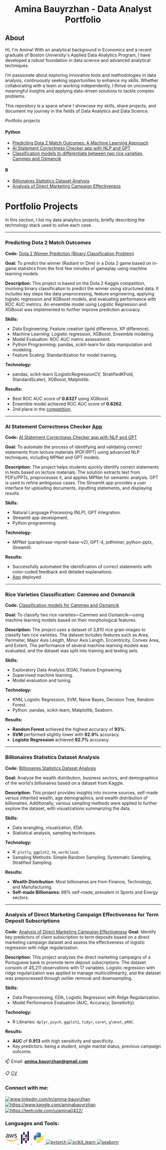 <h1 align="center">Amina Bauyrzhan - Data Analyst Portfolio</h1>

## About

Hi, I'm Amina! With an analytical background in Economics and a recent graduate of Boston University's Applied Data Analytics Program, I have developed a robust foundation in data science and advanced analytical techniques.

I’m passionate about exploring innovative tools and methodologies in data analysis, continuously seeking opportunities to enhance my skills. Whether collaborating with a team or working independently, I thrive on uncovering meaningful insights and applying data-driven solutions to tackle complex problems.

This repository is a space where I showcase my skills, share projects, and document my journey in the fields of Data Analytics and Data Science.

Portfolio projects
  #### Python
  - [Predicting Dota 2 Match Outcomes: A Machine Learning Approach](https://github.com/amina042297/amina042297/blob/main/README.md#predicting-dota-2-match-outcomes)
  - [AI Statement Correctness Checker app with NLP and GPT](https://github.com/amina042297/AI-Statement-correctness-checker/blob/main/README.md)
  - [Classification models to differentiate between two rice varieties, Cammeo and Osmancik](https://github.com/amina042297/Cammeo-and-Osmancik-Varieties/tree/main)
  #### R
  - [Billionaires Statistics Dataset Analysis](https://github.com/amina042297/Billionaires-Statistics-Dataset-Analysis)
  - [Analysis of Direct Marketing Campaign Effectiveness](https://github.com/amina042297/Analysis-of-Direct-Marketing-Campaign-Effectiveness/blob/main/README.md)


# Portfolio Projects
In this section, I list my data analytics projects, briefly describing the technology stack used to solve each case.

---

### Predicting Dota 2 Match Outcomes
**Code:** [Dota 2 Winner Prediction (Binary Classification Problem)](https://github.com/amina042297/amina042297/blob/main/Dota_2_Binary_Classification_Kaggle.ipynb)

**Goal:**
To predict the winner (Radiant or Dire) in a Dota 2 game based on in-game statistics from the first few minutes of gameplay using machine learning models.

**Description:**
This project is based on the Dota 2 Kaggle competition, involving binary classification to predict the winner using structured data. It includes key steps like data preprocessing, feature engineering, applying logistic regression and XGBoost models, and evaluating performance with ROC AUC metrics. An ensemble model using Logistic Regression and XGBoost was implemented to further improve prediction accuracy.

**Skills:** 
- Data Engineering: Feature creation (gold difference, XP difference).
- Machine Learning: Logistic regression, XGBoost, Ensemble modeling.
- Model Evaluation: ROC AUC metric assessment.
- Python Programming: pandas, scikit-learn for data manipulation and modeling.
- Feature Scaling: Standardization for model training.

**Technology:**
- pandas, scikit-learn (LogisticRegressionCV, StratifiedKFold, StandardScaler), XGBoost, Matplotlib.

**Results:**
- Best ROC AUC score of **0.8327** using XGBoost.
- Ensemble model achieved ROC AUC score of **0.8262**.
- 2nd place in the [competition](https://www.kaggle.com/competitions/dota-2-simplified/overview).

---

### AI Statement Correctness Checker [App](https://ai-statement-correctness-checker-jxy5j4ehhghdxaxrvwbafb.streamlit.app/)
**Code:** [AI Statement Correctness Checker app with NLP and GPT](https://github.com/amina042297/AI-Statement-correctness-checker/blob/main/README.md)

**Goal:**
To automate the process of identifying and validating correct statements from lecture materials (PDF/PPT) using advanced NLP techniques, including MPNet and GPT models.

**Description:**
The project helps students quickly identify correct statements in tests based on lecture materials. The solution extracts text from PDFs/PPTs, preprocesses it, and applies MPNet for semantic analysis. GPT is used to refine ambiguous cases. The Streamlit app provides a user interface for uploading documents, inputting statements, and displaying results.

**Skills:** 
- Natural Language Processing (NLP), GPT integration.
- Streamlit app development.
- Python programming.

**Technology:** 
- MPNet (paraphrase-mpnet-base-v2), GPT-4, pdfminer, python-pptx, Streamlit.

**Results:**
- Successfully automated the identification of correct statements with color-coded feedback and detailed explanations.
- [App](https://ai-statement-correctness-checker-jxy5j4ehhghdxaxrvwbafb.streamlit.app/) deployed.

---

### Rice Varieties Classification: Cammeo and Osmancik
**Code:** [Classification models for Cammeo and Osmancik](https://github.com/amina042297/Cammeo-and-Osmancik-Varieties/tree/main)

**Goal:**
To classify two rice varieties—Cammeo and Osmancik—using machine learning models based on their morphological features.

**Description:**
The project uses a dataset of 3,810 rice grain images to classify two rice varieties. The dataset includes features such as Area, Perimeter, Major Axis Length, Minor Axis Length, Eccentricity, Convex Area, and Extent. The performance of several machine learning models was evaluated, and the dataset was split into training and testing sets.

**Skills:** 
- Exploratory Data Analysis (EDA), Feature Engineering.
- Supervised machine learning.
- Model evaluation and tuning.

**Technology:** 
- KNN, Logistic Regression, SVM, Naive Bayes, Decision Tree, Random Forest.
- Python: pandas, scikit-learn, Matplotlib, Seaborn.

**Results:**
- **Random Forest** achieved the highest accuracy of **93%**.
- **SVM** performed slightly lower with **92.9%** accuracy.
- **Logistic Regression** achieved **92.7%** accuracy.

---

### Billionaires Statistics Dataset Analysis
**Code:** [Billionaires Statistics Dataset Analysis](https://github.com/amina042297/Billionaires-Statistics-Dataset-Analysis)
  
**Goal:**
Analyze the wealth distribution, business sectors, and demographics of the world's billionaires based on a dataset from Kaggle.

**Description:**
This project provides insights into income sources, self-made versus inherited wealth, age demographics, and wealth distribution of billionaires. Additionally, various sampling methods were applied to further explore the dataset, with visualizations summarizing the data.

**Skills:**
- Data wrangling, visualization, EDA.
- Statistical analysis, sampling techniques.

**Technology:**
- R: `plotly`, `ggplot2`, `tm`, `wordcloud`.
- Sampling Methods: Simple Random Sampling, Systematic Sampling, Stratified Sampling.

**Results:**
- **Wealth Distribution**: Most billionaires are from Finance, Technology, and Manufacturing.
- **Self-made Billionaires**: 68% self-made, prevalent in Sports and Energy sectors.

---

### Analysis of Direct Marketing Campaign Effectiveness for Term Deposit Subscriptions

**Code:** [Analysis of Direct Marketing Campaign Effectiveness](https://github.com/amina042297/Analysis-of-Direct-Marketing-Campaign-Effectiveness/blob/main/README.md)
**Goal:**
Identify key predictors of client subscription to term deposits based on a direct marketing campaign dataset and assess the effectiveness of logistic regression with ridge regularization.

**Description:**
This project analyzes the direct marketing campaigns of a Portuguese bank to promote term deposit subscriptions. The dataset consists of 45,211 observations with 17 variables. Logistic regression with ridge regularization was applied to manage multicollinearity, and the dataset was preprocessed through outlier removal and downsampling.

**Skills:**
- Data Preprocessing, EDA, Logistic Regression with Ridge Regularization.
- Model Performance Evaluation (AUC, Accuracy, Sensitivity).

**Technology:**
- R Libraries: `dplyr`, `psych`, `ggplot2`, `tidyr`, `caret`, `glmnet`, `pROC`.

**Results:**
- **AUC** of **0.913** with high sensitivity and specificity.
- Key predictors: being a student, single marital status, previous campaign outcome.

📫 Email: **amina.bauyrzhan@gmail.com**

📋 [CV](https://github.com/amina042297/amina042297/blob/main/CV_Amina.pdf)

<h3 align="left">Connect with me:</h3>
<p align="left">
<a href="https://linkedin.com/in/www.linkedin.com/in/amina-bauyrzhan" target="blank"><img align="center" src="https://raw.githubusercontent.com/rahuldkjain/github-profile-readme-generator/master/src/images/icons/Social/linked-in-alt.svg" alt="www.linkedin.com/in/amina-bauyrzhan" height="30" width="40" /></a>
<a href="https://kaggle.com/https://www.kaggle.com/aminabauyrzhan" target="blank"><img align="center" src="https://raw.githubusercontent.com/rahuldkjain/github-profile-readme-generator/master/src/images/icons/Social/kaggle.svg" alt="https://www.kaggle.com/aminabauyrzhan" height="30" width="40" /></a>
<a href="https://www.leetcode.com/https://leetcode.com/u/amina0422/" target="blank"><img align="center" src="https://raw.githubusercontent.com/rahuldkjain/github-profile-readme-generator/master/src/images/icons/Social/leet-code.svg" alt="https://leetcode.com/u/amina0422/" height="30" width="40" /></a>
</p>

<h3 align="left">Languages and Tools:</h3>
<p align="left"> <a href="https://aws.amazon.com" target="_blank" rel="noreferrer"> <img src="https://raw.githubusercontent.com/devicons/devicon/master/icons/amazonwebservices/amazonwebservices-original-wordmark.svg" alt="aws" width="40" height="40"/> </a> <a href="https://pandas.pydata.org/" target="_blank" rel="noreferrer"> <img src="https://raw.githubusercontent.com/devicons/devicon/2ae2a900d2f041da66e950e4d48052658d850630/icons/pandas/pandas-original.svg" alt="pandas" width="40" height="40"/> </a> <a href="https://www.python.org" target="_blank" rel="noreferrer"> <img src="https://raw.githubusercontent.com/devicons/devicon/master/icons/python/python-original.svg" alt="python" width="40" height="40"/> </a> <a href="https://pytorch.org/" target="_blank" rel="noreferrer"> <img src="https://www.vectorlogo.zone/logos/pytorch/pytorch-icon.svg" alt="pytorch" width="40" height="40"/> </a> <a href="https://scikit-learn.org/" target="_blank" rel="noreferrer"> <img src="https://upload.wikimedia.org/wikipedia/commons/0/05/Scikit_learn_logo_small.svg" alt="scikit_learn" width="40" height="40"/> </a> <a href="https://seaborn.pydata.org/" target="_blank" rel="noreferrer"> <img src="https://seaborn.pydata.org/_images/logo-mark-lightbg.svg" alt="seaborn" width="40" height="40"/> </a> </p>

